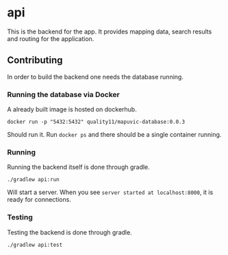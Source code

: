 # api

This is the backend for the app. It provides mapping data, search results and routing for the application.

## Contributing

In order to build the backend one needs the database running.

### Running the database via Docker

A already built image is hosted on dockerhub.

```shell
docker run -p "5432:5432" quality11/mapuvic-database:0.0.3
```

Should run it. Run `docker ps` and there should be a single container running.

### Running

Running the backend itself is done through gradle.

```
./gradlew api:run
```
Will start a server. When you see `server started at localhost:8000`, it is ready for connections.

### Testing 

Testing the backend is done through gradle.

```
./gradlew api:test
```
